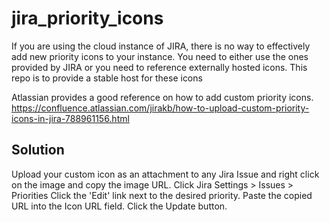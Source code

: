# jira_priority_icons
If you are using the cloud instance of JIRA, there is no way to effectively add new priority icons to your instance.
You need to either use the ones provided by JIRA or you need to reference externally hosted icons.
This repo is to provide a stable host for these icons

Atlassian provides a good reference on how to add custom priority icons.
https://confluence.atlassian.com/jirakb/how-to-upload-custom-priority-icons-in-jira-788961156.html

## Solution
Upload your custom icon as an attachment to any Jira Issue and right click on the image and copy the image URL.
Click Jira Settings > Issues > Priorities
Click the 'Edit' link next to the desired priority.
Paste the copied URL into the Icon URL field.
Click the Update button.
